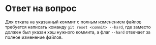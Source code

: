# Ответ на вопрос
Для отката на указанный коммит с полным изменением файлов требуется написать команду `git reset <commit> --hard`, где заместо <commit> должен был указан хэш нужного коммита, а флаг `--hard` отвечает за полное изменение файлов.
